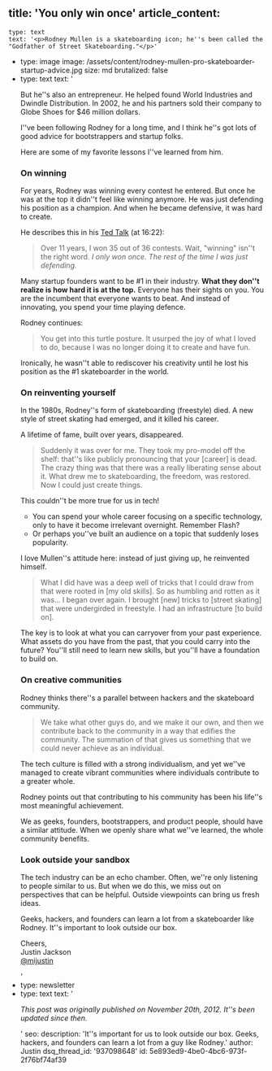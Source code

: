 title: 'You only win once'
article_content:
  -
    type: text
    text: '<p>Rodney Mullen is a skateboarding icon; he''s been called the "Godfather of Street Skateboarding."</p>'
  -
    type: image
    image: /assets/content/rodney-mullen-pro-skateboarder-startup-advice.jpg
    size: md
    brutalized: false
  -
    type: text
    text: '<p>But he''s also an entrepreneur. He helped found World Industries and Dwindle Distribution. In 2002, he and his partners sold their company to Globe Shoes for $46 million dollars.</p><p>I''ve been following Rodney for a long time, and I think he''s got lots of good advice for bootstrappers and startup folks.</p><p>Here are some of my favorite lessons I''ve learned from him.</p><h3>On winning</h3><p>For years, Rodney was winning every contest he entered. But once he was at the top it didn''t feel like winning anymore. He was just defending his position as a champion. And when he became defensive, it was hard to create.</p><p>He describes this in his <a href="https://www.youtube.com/watch?v=gwjlDBjNzXk&amp;feature=youtu.be">Ted Talk</a>&nbsp;(at 16:22):</p><blockquote><p>Over 11 years, I won 35 out of 36 contests. Wait, "winning" isn''t the right word.&nbsp;<i>I only won once. The rest of the time I was just defending.</i></p></blockquote><p>Many startup founders want to be #1 in their industry. <strong>What they don''t realize is how hard it is at the top.</strong>&nbsp;Everyone has their sights on you. You are the incumbent that everyone wants to beat. And instead of innovating, you spend your time playing defence.<br></p><p>Rodney continues:</p><blockquote><p>You get into this turtle posture. It usurped the joy of what I loved to do, because I was no longer doing it to create and have fun.</p></blockquote><p>Ironically, he wasn''t able to rediscover his creativity until he lost his position as the #1 skateboarder in the world.<br></p><h3>On reinventing yourself</h3><p>In the 1980s, Rodney''s form of skateboarding (freestyle) died. A new style of street skating had emerged, and it killed his career.</p><p>A lifetime of fame, built over years, disappeared.&nbsp;</p><blockquote><p>Suddenly it was over for me. They took my pro-model off the shelf: that''s like publicly pronouncing that your [career] is dead. The crazy thing was that there was a really liberating sense about it. What drew me to skateboarding, the freedom, was restored. Now I could just create things.</p></blockquote><p>This couldn''t be more true for us in tech!</p><ul><li>You can spend your whole career focusing on a specific technology, only to have it become irrelevant overnight. Remember Flash?</li><li>Or perhaps you''ve built an audience on a topic that suddenly loses popularity.</li></ul><p>I love Mullen''s attitude here: instead of just giving up, he reinvented himself.</p><blockquote><p>What I did have was a deep well of tricks that I could draw from that were rooted in [my old skills]. So as humbling and rotten as it was… I began over again. I brought [new] tricks to [street skating] that were undergirded in freestyle. I had an infrastructure [to build on].</p></blockquote><p>The key is to look at what you can carryover from your past experience. What assets do you have from the past, that you could carry into the future? You''ll still need to learn new skills, but you''ll have a foundation to build on.</p><h3>On creative communities</h3><p>Rodney thinks there''s a parallel between hackers and the skateboard community.</p><blockquote><p>We take what other guys do, and we make it our own, and then we contribute back to the community in a way that edifies the community. The summation of that gives us something that we could never achieve as an individual.</p></blockquote><p>The tech culture is filled with a strong individualism, and yet we''ve managed to create vibrant communities where individuals contribute to a greater whole.&nbsp;</p><p>Rodney points out that contributing to his community has been his life''s most meaningful achievement.</p><p>We as geeks, founders, bootstrappers, and product people, should have a similar attitude. When we openly share what we''ve learned, the whole community benefits.</p><h3>Look outside your sandbox</h3><p>The tech industry can be an echo chamber. Often, we''re only listening to people similar to us. But when we do this, we miss out on perspectives that can be helpful. Outside viewpoints can bring us fresh ideas.</p><p>Geeks, hackers, and founders can learn a lot from a skateboarder like Rodney. It''s important to look outside our box.</p><p>Cheers,<br>Justin Jackson<br><a href="https://twitter.com/mijustin">@mijustin</a></p>'
  -
    type: newsletter
  -
    type: text
    text: '<p><i>This post was originally published on November 20th, 2012. It''s been updated since then.</i></p>'
seo:
  description: 'It''s important for us to look outside our box. Geeks, hackers, and founders can learn a lot from a guy like Rodney.'
author: Justin
dsq_thread_id: '937098648'
id: 5e893ed9-4be0-4bc6-973f-2f76bf74af39
